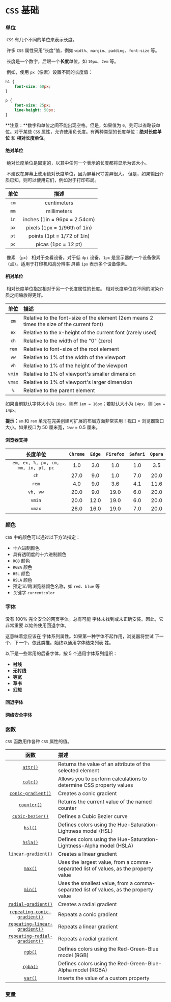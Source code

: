 # `CSS` 基础

### 单位

​		`CSS` 有几个不同的单位来表示长度。

​		许多 `CSS` 属性采用“长度”值，例如 `width`、`margin`、`padding`、`font-size` 等。

​		长度是一个数字，后跟一个**长度**单位，如 `10px`、`2em` 等。

​		例如，使用 `px`（像素）设置不同的长度值：

```css
h1 {
  	font-size: 60px;
}

p {
  	font-size: 25px;
  	line-height: 50px;
}
```

**注意：**数字和单位之间不能出现空格。但是，如果值为 `0`，则可以省略该单位。对于某些 `CSS` 属性，允许使用负长度。有两种类型的长度单位：**绝对长度单位** 和 **相对长度单位**。

#### 绝对单位

​		绝对长度单位是固定的，以其中任何一个表示的长度都将显示为该大小。

​		不建议在屏幕上使用绝对长度单位，因为屏幕尺寸差异很大。 但是，如果输出介质已知，则可以使用它们，例如对于打印布局。

| 单位 |             描述             |
| :--: | :--------------------------: |
| `cm` |         centimeters          |
| `mm` |         millimeters          |
| `in` | inches (1in = 96px = 2.54cm) |
| `px` | pixels (1px = 1/96th of 1in) |
| `pt` |  points (1pt = 1/72 of 1in)  |
| `pc` |     picas (1pc = 12 pt)      |

​		像素 （`px`） 相对于查看设备。对于低 `dpi` 设备，`1px` 是显示器的一个设备像素（点）。适用于打印机和高分辨率 屏幕 `1px` 表示多个设备像素。

#### 相对单位

​		相对长度单位指定相对于另一个长度属性的长度。 相对长度单位在不同的渲染介质之间缩放得更好。

|  单位  | 描述                                                         |
| :----: | :----------------------------------------------------------- |
|  `em`  | Relative to the font-size of the element (2em means 2 times the size of the current font) |
|  `ex`  | Relative to the x-height of the current font (rarely used)   |
|  `ch`  | Relative to the width of the "0" (zero)                      |
| `rem`  | Relative to font-size of the root element                    |
|  `vw`  | Relative to 1% of the width of the viewport                  |
|  `vh`  | Relative to 1% of the height of the viewport                 |
| `vmin` | Relative to 1% of viewport's smaller dimension               |
| `vmax` | Relative to 1% of viewport's larger dimension                |
|  `%`   | Relative to the parent element                               |

如果当前默认字体大小为 `16px`，则有 `1em = 16px`；若默认大小为 `14px`，则 `1em = 14px`。

**提示：**`em` 和 `rem` 单元在完美创建可扩展的布局方面非常实用！视口 = 浏览器窗口大小。如果视口为 50 厘米宽，`1vw` = 0.5 厘米。

#### 浏览器支持

|              长度单位               | `Chrome` | `Edge` | `Firefox` | `Safari` | `Opera` |
| :---------------------------------: | :------: | :----: | :-------: | :------: | :-----: |
| `em, ex, %, px, cm, mm, in, pt, pc` |   1.0    |  3.0   |    1.0    |   1.0    |   3.5   |
|                `ch`                 |   27.0   |  9.0   |    1.0    |   7.0    |  20.0   |
|                `rem`                |   4.0    |  9.0   |    3.6    |   4.1    |  11.6   |
|              `vh, vw`               |   20.0   |  9.0   |   19.0    |   6.0    |  20.0   |
|               `vmin`                |   20.0   |  12.0  |   19.0    |   6.0    |  20.0   |
|               `vmax`                |   26.0   |  16.0  |   19.0    |   7.0    |  20.0   |



### 颜色

`CSS` 中的颜色可以通过以下方法指定：

- 十六进制颜色
- 具有透明度的十六进制颜色
- `RGB` 颜色
- `RGBA` 颜色
- `HSL` 颜色
- `HSLA` 颜色
- 预定义/跨浏览器颜色名称，如 `red`、`blue` 等
- 关键字 `currentcolor`



### 字体

没有 100% 完全安全的网页字体。总有可能 字体未找到或未正确安装。因此，它非常重要 以始终使用回退字体。

这意味着您应该在 字体系列属性。如果第一种字体不起作用，浏览器将尝试 下一个，下一个，依此类推。始终以通用字体结束列表 姓。

以下是一些常用的后备字体，按 5 个通用字体系列组织：

- **衬线**
- **无衬线**
- **等宽**
- **草书**
- **幻想**

#### 回退字体

#### 网络安全字体



### 函数

`CSS` 函数用作各种 `CSS` 属性的值。

|                             函数                             | 描述                                                         |
| :----------------------------------------------------------: | :----------------------------------------------------------- |
|  [`attr()`](https://www.w3schools.com/cssref/func_attr.php)  | Returns the value of an attribute of the selected element    |
|  [`calc()`](https://www.w3schools.com/cssref/func_calc.php)  | Allows you to perform calculations to determine CSS property values |
| [`conic-gradient()`](https://www.w3schools.com/cssref/func_conic-gradient.php) | Creates a conic gradient                                     |
| [`counter()`](https://www.w3schools.com/cssref/func_counter.php) | Returns the current value of the named counter               |
| [`cubic-bezier()`](https://www.w3schools.com/cssref/func_cubic-bezier.php) | Defines a Cubic Bezier curve                                 |
|   [`hsl()`](https://www.w3schools.com/cssref/func_hsl.php)   | Defines colors using the Hue-Saturation-Lightness model (HSL) |
|  [`hsla()`](https://www.w3schools.com/cssref/func_hsla.php)  | Defines colors using the Hue-Saturation-Lightness-Alpha model (HSLA) |
| [`linear-gradient()`](https://www.w3schools.com/cssref/func_linear-gradient.php) | Creates a linear gradient                                    |
|   [`max()`](https://www.w3schools.com/cssref/func_max.php)   | Uses the largest value, from a comma-separated list of values, as the property value |
|   [`min()`](https://www.w3schools.com/cssref/func_min.php)   | Uses the smallest value, from a comma-separated list of values, as the property value |
| [`radial-gradient()`](https://www.w3schools.com/cssref/func_radial-gradient.php) | Creates a radial gradient                                    |
| [`repeating-conic-gradient()`](https://www.w3schools.com/cssref/func_repeating-conic-gradient.php) | Repeats a conic gradient                                     |
| [`repeating-linear-gradient()`](https://www.w3schools.com/cssref/func_repeating-linear-gradient.php) | Repeats a linear gradient                                    |
| [`repeating-radial-gradient()`](https://www.w3schools.com/cssref/func_repeating-radial-gradient.php) | Repeats a radial gradient                                    |
|   [`rgb()`](https://www.w3schools.com/cssref/func_rgb.php)   | Defines colors using the Red-Green-Blue model (RGB)          |
|  [`rgba()`](https://www.w3schools.com/cssref/func_rgba.php)  | Defines colors using the Red-Green-Blue-Alpha model (RGBA)   |
|   [`var()`](https://www.w3schools.com/cssref/func_var.php)   | Inserts the value of a custom property                       |



### 变量







